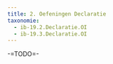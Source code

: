 ```yaml
---
title: 2. Oefeningen Declaratie
taxonomie:
  - ib-19.2.Declaratie.OI
  - ib-19.3.Declaratie.OI
---
```


-=TODO=-
